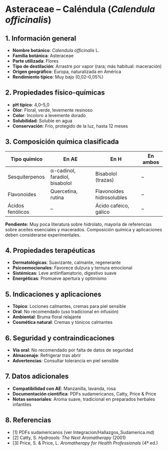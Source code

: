 # Asteraceae – Caléndula (*Calendula officinalis*)

## 1. Información general
- **Nombre botánico**: *Calendula officinalis* L.
- **Familia botánica**: Asteraceae
- **Parte utilizada**: Flores
- **Tipo de destilación**: Arrastre por vapor (rara; más habitual: maceración)
- **Origen geográfico**: Europa, naturalizada en América
- **Rendimiento típico**: Muy bajo (0,02–0,05%)

## 2. Propiedades físico-químicas
- **pH típico**: 4,0–5,0
- **Olor**: Floral, verde, levemente resinoso
- **Color**: Incoloro a levemente dorado
- **Solubilidad**: Soluble en agua
- **Conservación**: Frío, protegido de la luz, hasta 12 meses

## 3. Composición química clasificada
| Tipo químico                | En AE                          | En H                               | En ambos         |
|----------------------------|--------------------------------|-------------------------------------|------------------|
| Sesquiterpenos              | α-cadinol, faradiol, bisabolol | Bisabolol (trazas)                  | –                |
| Flavonoides                 | Quercetina, rutina             | Flavonoides hidrosolubles           | –                |
| Ácidos fenólicos            | –                              | Ácido cafeico, gálico               | –                |

**Pendiente:** Muy poca literatura sobre hidrolato, mayoría de referencias sobre aceites esenciales y macerados. Composición química y aplicaciones deben considerarse experimentales.

## 4. Propiedades terapéuticas
- **Dermatológicas**: Suavizante, calmante, regenerante
- **Psicoemocionales**: Favorece dulzura y ternura emocional
- **Sistémicas**: Leve antiinflamatorio, digestivo suave
- **Energéticas**: Promueve apertura y optimismo

## 5. Indicaciones y aplicaciones
- **Tópico**: Lociones calmantes, cremas para piel sensible
- **Oral**: No recomendado (uso tradicional en infusión)
- **Ambiental**: Bruma floral relajante
- **Cosmética natural**: Cremas y tónicos calmantes

## 6. Seguridad y contraindicaciones
- **Vía oral**: No recomendado por falta de datos de seguridad
- **Almacenaje**: Refrigerar tras abrir
- **Advertencias**: Consultar tolerancia en piel sensible

## 7. Datos adicionales
- **Compatibilidad con AE**: Manzanilla, lavanda, rosa
- **Documentación científica**: PDFs sudamericanos, Catty, Price & Price
- **Notas sensoriales**: Aroma suave, tradicional en preparados herbales infantiles

## 8. Referencias
- [1] PDFs sudamericanos (ver Integracion/Hallazgos_Sudamerica.md)
- [2] Catty, S. *Hydrosols: The Next Aromatherapy* (2001)
- [3] Price, S. & Price, L. *Aromatherapy for Health Professionals* (4ª ed.)

